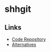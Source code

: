 # shhgit

## Links

- [Code Repository](https://github.com/eth0izzle/shhgit)
- [Alternatives](/alternatives.md#code-secrets)
